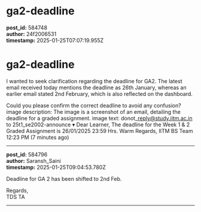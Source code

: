 # ga2-deadline

**post_id:** 584748  
**author:** 24f2006531  
**timestamp:** 2025-01-25T07:07:19.955Z

# ga2-deadline

I wanted to seek clarification regarding the deadline for GA2. The latest email received today mentions the deadline as 26th January, whereas an earlier email stated 2nd February, which is also reflected on the dashboard.

Could you please confirm the correct deadline to avoid any confusion?  
image description: The image is a screenshot of an email, detailing the deadline for a graded assignment.
image text: donot\_reply@study.iitm.ac.in
to 25t1\_se2002-announce ▾
Dear Learner,
The deadline for the Week 1 & 2 Graded Assignment is 26/01/2025 23:59 Hrs.
Warm Regards,
IITM BS Team
12:23 PM (7 minutes ago)

---

**post_id:** 584796  
**author:** Saransh_Saini  
**timestamp:** 2025-01-25T09:04:53.780Z

Deadline for GA 2 has been shifted to 2nd Feb.

Regards,  
TDS TA

---

